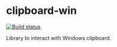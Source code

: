 clipboard-win
====================

[![Build status](https://ci.appveyor.com/api/projects/status/5mkbp9mh5vwpohtn?svg=true)](https://ci.appveyor.com/project/DoumanAsh/clipboard-win)

Library to interact with Windows clipboard.
